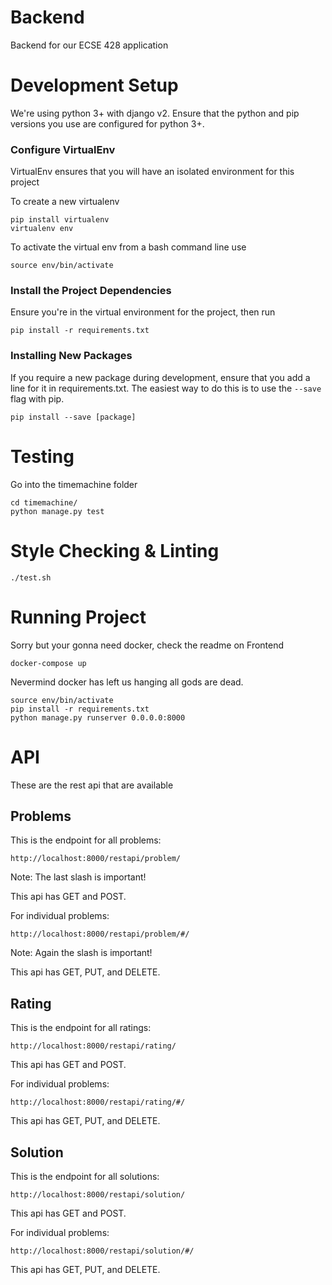 # Backend
Backend for our ECSE 428 application

# Development Setup
We're using python 3+ with django v2. 
Ensure that the python and pip versions you use are configured 
for python 3+.

### Configure VirtualEnv
VirtualEnv ensures that you will have an isolated environment for this project

To create a new virtualenv
```
pip install virtualenv
virtualenv env
```

To activate the virtual env from a bash command line use
```
source env/bin/activate
```

### Install the Project Dependencies

Ensure you're in the virtual environment for the project, then run
```
pip install -r requirements.txt
```

### Installing New Packages

If you require a new package during development, ensure that you add a line for it in requirements.txt.
The easiest way to do this is to use the `--save` flag with pip.
```
pip install --save [package]
```

# Testing

Go into the timemachine folder

```
cd timemachine/
python manage.py test
```

# Style Checking & Linting

```
./test.sh
```
# Running Project
Sorry but your gonna need docker, check the readme on Frontend

```
docker-compose up
```

Nevermind docker has left us hanging all gods are dead. 

```
source env/bin/activate
pip install -r requirements.txt
python manage.py runserver 0.0.0.0:8000
```

# API
These are the rest api that are available

## Problems
This is the endpoint for all problems:

```
http://localhost:8000/restapi/problem/
```

Note: The last slash is important!

This api has GET and POST.


For individual problems:

```
http://localhost:8000/restapi/problem/#/
```

Note: Again the slash is important!

This api has GET, PUT, and DELETE.

## Rating
This is the endpoint for all ratings:

```
http://localhost:8000/restapi/rating/
```

This api has GET and POST.


For individual problems:

```
http://localhost:8000/restapi/rating/#/
```

This api has GET, PUT, and DELETE.

## Solution
This is the endpoint for all solutions:

```
http://localhost:8000/restapi/solution/
```

This api has GET and POST.


For individual problems:

```
http://localhost:8000/restapi/solution/#/
```

This api has GET, PUT, and DELETE.
